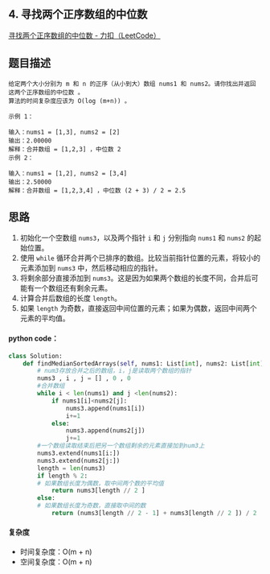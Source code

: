 ## 4. 寻找两个正序数组的中位数

[ 寻找两个正序数组的中位数 - 力扣（LeetCode）](https://leetcode.cn/problems/median-of-two-sorted-arrays/description/)



## 题目描述

```
给定两个大小分别为 m 和 n 的正序（从小到大）数组 nums1 和 nums2。请你找出并返回这两个正序数组的中位数 。
算法的时间复杂度应该为 O(log (m+n)) 。

示例 1：

输入：nums1 = [1,3], nums2 = [2]
输出：2.00000
解释：合并数组 = [1,2,3] ，中位数 2
示例 2：

输入：nums1 = [1,2], nums2 = [3,4]
输出：2.50000
解释：合并数组 = [1,2,3,4] ，中位数 (2 + 3) / 2 = 2.5
```



## 思路

1. 初始化一个空数组 `nums3`，以及两个指针 `i` 和 `j` 分别指向 `nums1` 和 `nums2` 的起始位置。
2. 使用 `while` 循环合并两个已排序的数组。比较当前指针位置的元素，将较小的元素添加到 `nums3` 中，然后移动相应的指针。
3. 将剩余部分直接添加到 `nums3`。这是因为如果两个数组的长度不同，合并后可能有一个数组还有剩余元素。
4. 计算合并后数组的长度 `length`。
5. 如果 `length` 为奇数，直接返回中间位置的元素；如果为偶数，返回中间两个元素的平均值。



#### python code：

```python
class Solution:
    def findMedianSortedArrays(self, nums1: List[int], nums2: List[int]) -> float:
        # num3存放合并之后的数组，i，j是读取两个数组的指针
        nums3 , i , j = [] , 0 , 0
        #合并数组
        while i < len(nums1) and j <len(nums2):
            if nums1[i]<nums2[j]:
                nums3.append(nums1[i])
                i+=1
            else:
                nums3.append(nums2[j])
                j+=1
        #一个数组读取结束后把另一个数组剩余的元素直接加到num3上
        nums3.extend(nums1[i:])
        nums3.extend(nums2[j:])
        length = len(nums3)
        if length % 2:
        # 如果数组长度为偶数，取中间两个数的平均值
            return nums3[length // 2 ]
        else:
        # 如果数组长度为奇数，直接取中间的数
            return (nums3[length // 2 - 1] + nums3[length // 2 ]) / 2
```



#### 复杂度

- 时间复杂度：O(m + n)
- 空间复杂度：O(m + n)

